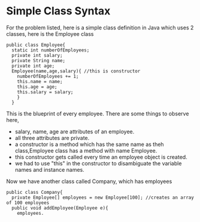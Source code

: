# Simple Class Syntax
For the problem listed, here is a simple class definition in Java which uses 2 classes, here is the Employee class
```
public class Employee{
  static int numberOfEmployees;
  private int salary;
  private String name;
  private int age;
  Employee(name,age,salary){ //this is constructor
    numberOfEmployees += 1;
    this.name = name;
    this.age = age;
    this.salary = salary;
    }
  }
  ```
 This is the blueprint of every employee. There are some things to observe here,
 
 * salary, name, age are attributes of an employee.
 * all three attributes are private.
 * a constructor is a method which has the same name as theh class,Employee class has a method with name Employee.
 * this constructor gets called every time an employee object is created.
 * we had to use "this" in the constructor to disambiguate the variable names and instance names.
 
Now we have another class called Company, which has employees

```
public class Company{
  private Employee[] employees = new Employee[100]; //creates an array of 100 employees
  public void addEmployee(Employee e){
    employees.
  
 
